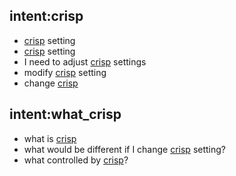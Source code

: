 ## intent:crisp
- [crisp](features) setting
- [crisp](features) setting
- I need to adjust [crisp](features) settings
- modify [crisp](features) setting
- change [crisp](features)

## intent:what_crisp
- what is [crisp](features)
- what would be different if I change [crisp](features) setting?
- what controlled by [crisp](features)?
